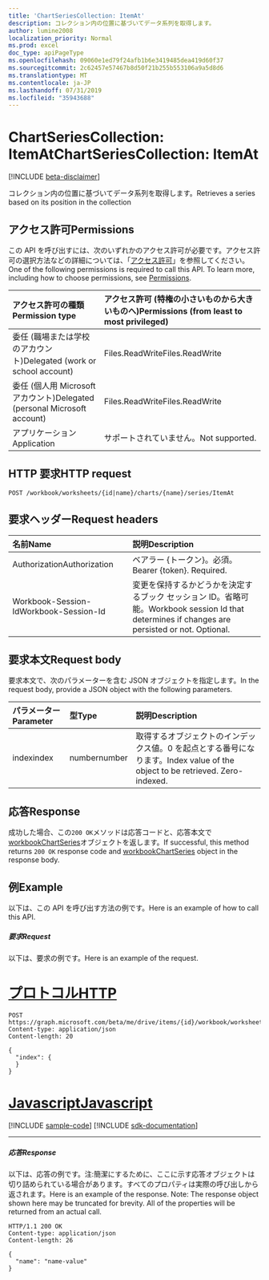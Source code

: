 ```yaml
---
title: 'ChartSeriesCollection: ItemAt'
description: コレクション内の位置に基づいてデータ系列を取得します。
author: lumine2008
localization_priority: Normal
ms.prod: excel
doc_type: apiPageType
ms.openlocfilehash: 09060e1ed79f24afb1b6e3419485dea419d60f37
ms.sourcegitcommit: 2c62457e57467b8d50f21b255b553106a9a5d8d6
ms.translationtype: MT
ms.contentlocale: ja-JP
ms.lasthandoff: 07/31/2019
ms.locfileid: "35943688"
---
```

# <a name="chartseriescollection-itemat"></a><span data-ttu-id="c2668-103">ChartSeriesCollection: ItemAt</span><span class="sxs-lookup"><span data-stu-id="c2668-103">ChartSeriesCollection: ItemAt</span></span>

[!INCLUDE [beta-disclaimer](../../includes/beta-disclaimer.md)]

<span data-ttu-id="c2668-104">コレクション内の位置に基づいてデータ系列を取得します。</span><span class="sxs-lookup"><span data-stu-id="c2668-104">Retrieves a series based on its position in the collection</span></span>
## <a name="permissions"></a><span data-ttu-id="c2668-105">アクセス許可</span><span class="sxs-lookup"><span data-stu-id="c2668-105">Permissions</span></span>
<span data-ttu-id="c2668-p101">この API を呼び出すには、次のいずれかのアクセス許可が必要です。アクセス許可の選択方法などの詳細については、「[アクセス許可](/graph/permissions-reference)」を参照してください。</span><span class="sxs-lookup"><span data-stu-id="c2668-p101">One of the following permissions is required to call this API. To learn more, including how to choose permissions, see [Permissions](/graph/permissions-reference).</span></span>

|<span data-ttu-id="c2668-108">アクセス許可の種類</span><span class="sxs-lookup"><span data-stu-id="c2668-108">Permission type</span></span>      | <span data-ttu-id="c2668-109">アクセス許可 (特権の小さいものから大きいものへ)</span><span class="sxs-lookup"><span data-stu-id="c2668-109">Permissions (from least to most privileged)</span></span>              |
|:--------------------|:---------------------------------------------------------|
|<span data-ttu-id="c2668-110">委任 (職場または学校のアカウント)</span><span class="sxs-lookup"><span data-stu-id="c2668-110">Delegated (work or school account)</span></span> | <span data-ttu-id="c2668-111">Files.ReadWrite</span><span class="sxs-lookup"><span data-stu-id="c2668-111">Files.ReadWrite</span></span>    |
|<span data-ttu-id="c2668-112">委任 (個人用 Microsoft アカウント)</span><span class="sxs-lookup"><span data-stu-id="c2668-112">Delegated (personal Microsoft account)</span></span> | <span data-ttu-id="c2668-113">Files.ReadWrite</span><span class="sxs-lookup"><span data-stu-id="c2668-113">Files.ReadWrite</span></span>    |
|<span data-ttu-id="c2668-114">アプリケーション</span><span class="sxs-lookup"><span data-stu-id="c2668-114">Application</span></span> | <span data-ttu-id="c2668-115">サポートされていません。</span><span class="sxs-lookup"><span data-stu-id="c2668-115">Not supported.</span></span> |

## <a name="http-request"></a><span data-ttu-id="c2668-116">HTTP 要求</span><span class="sxs-lookup"><span data-stu-id="c2668-116">HTTP request</span></span>
<!-- { "blockType": "ignored" } -->
```http
POST /workbook/worksheets/{id|name}/charts/{name}/series/ItemAt

```
## <a name="request-headers"></a><span data-ttu-id="c2668-117">要求ヘッダー</span><span class="sxs-lookup"><span data-stu-id="c2668-117">Request headers</span></span>
| <span data-ttu-id="c2668-118">名前</span><span class="sxs-lookup"><span data-stu-id="c2668-118">Name</span></span>       | <span data-ttu-id="c2668-119">説明</span><span class="sxs-lookup"><span data-stu-id="c2668-119">Description</span></span>|
|:---------------|:----------|
| <span data-ttu-id="c2668-120">Authorization</span><span class="sxs-lookup"><span data-stu-id="c2668-120">Authorization</span></span>  | <span data-ttu-id="c2668-p102">ベアラー {トークン}。必須。</span><span class="sxs-lookup"><span data-stu-id="c2668-p102">Bearer {token}. Required.</span></span> |
| <span data-ttu-id="c2668-123">Workbook-Session-Id</span><span class="sxs-lookup"><span data-stu-id="c2668-123">Workbook-Session-Id</span></span>  | <span data-ttu-id="c2668-p103">変更を保持するかどうかを決定するブック セッション ID。省略可能。</span><span class="sxs-lookup"><span data-stu-id="c2668-p103">Workbook session Id that determines if changes are persisted or not. Optional.</span></span>|

## <a name="request-body"></a><span data-ttu-id="c2668-126">要求本文</span><span class="sxs-lookup"><span data-stu-id="c2668-126">Request body</span></span>
<span data-ttu-id="c2668-127">要求本文で、次のパラメーターを含む JSON オブジェクトを指定します。</span><span class="sxs-lookup"><span data-stu-id="c2668-127">In the request body, provide a JSON object with the following parameters.</span></span>

| <span data-ttu-id="c2668-128">パラメーター</span><span class="sxs-lookup"><span data-stu-id="c2668-128">Parameter</span></span>    | <span data-ttu-id="c2668-129">型</span><span class="sxs-lookup"><span data-stu-id="c2668-129">Type</span></span>   |<span data-ttu-id="c2668-130">説明</span><span class="sxs-lookup"><span data-stu-id="c2668-130">Description</span></span>|
|:---------------|:--------|:----------|
|<span data-ttu-id="c2668-131">index</span><span class="sxs-lookup"><span data-stu-id="c2668-131">index</span></span>|<span data-ttu-id="c2668-132">number</span><span class="sxs-lookup"><span data-stu-id="c2668-132">number</span></span>|<span data-ttu-id="c2668-p104">取得するオブジェクトのインデックス値。0 を起点とする番号になります。</span><span class="sxs-lookup"><span data-stu-id="c2668-p104">Index value of the object to be retrieved. Zero-indexed.</span></span>|

## <a name="response"></a><span data-ttu-id="c2668-135">応答</span><span class="sxs-lookup"><span data-stu-id="c2668-135">Response</span></span>

<span data-ttu-id="c2668-136">成功した場合、この`200 OK`メソッドは応答コードと、応答本文で[workbookChartSeries](../resources/workbookchartseries.md)オブジェクトを返します。</span><span class="sxs-lookup"><span data-stu-id="c2668-136">If successful, this method returns `200 OK` response code and [workbookChartSeries](../resources/workbookchartseries.md) object in the response body.</span></span>

## <a name="example"></a><span data-ttu-id="c2668-137">例</span><span class="sxs-lookup"><span data-stu-id="c2668-137">Example</span></span>
<span data-ttu-id="c2668-138">以下は、この API を呼び出す方法の例です。</span><span class="sxs-lookup"><span data-stu-id="c2668-138">Here is an example of how to call this API.</span></span>
##### <a name="request"></a><span data-ttu-id="c2668-139">要求</span><span class="sxs-lookup"><span data-stu-id="c2668-139">Request</span></span>
<span data-ttu-id="c2668-140">以下は、要求の例です。</span><span class="sxs-lookup"><span data-stu-id="c2668-140">Here is an example of the request.</span></span>

# <a name="httptabhttp"></a>[<span data-ttu-id="c2668-141">プロトコル</span><span class="sxs-lookup"><span data-stu-id="c2668-141">HTTP</span></span>](#tab/http)
<!-- {
  "blockType": "request",
  "name": "chartseriescollection_itemat"
}-->
```http
POST https://graph.microsoft.com/beta/me/drive/items/{id}/workbook/worksheets/{id|name}/charts/{name}/series/ItemAt
Content-type: application/json
Content-length: 20

{
  "index": {
  }
}
```
# <a name="javascripttabjavascript"></a>[<span data-ttu-id="c2668-142">Javascript</span><span class="sxs-lookup"><span data-stu-id="c2668-142">Javascript</span></span>](#tab/javascript)
[!INCLUDE [sample-code](../includes/snippets/javascript/chartseriescollection-itemat-javascript-snippets.md)]
[!INCLUDE [sdk-documentation](../includes/snippets/snippets-sdk-documentation-link.md)]

---


##### <a name="response"></a><span data-ttu-id="c2668-143">応答</span><span class="sxs-lookup"><span data-stu-id="c2668-143">Response</span></span>
<span data-ttu-id="c2668-p105">以下は、応答の例です。注:簡潔にするために、ここに示す応答オブジェクトは切り詰められている場合があります。すべてのプロパティは実際の呼び出しから返されます。</span><span class="sxs-lookup"><span data-stu-id="c2668-p105">Here is an example of the response. Note: The response object shown here may be truncated for brevity. All of the properties will be returned from an actual call.</span></span>
<!-- {
  "blockType": "response",
  "truncated": true,
  "@odata.type": "microsoft.graph.workbookChartSeries"
} -->
```http
HTTP/1.1 200 OK
Content-type: application/json
Content-length: 26

{
  "name": "name-value"
}
```

<!-- uuid: 8fcb5dbc-d5aa-4681-8e31-b001d5168d79
2015-10-25 14:57:30 UTC -->
<!--
{
  "type": "#page.annotation",
  "description": "ChartSeriesCollection: ItemAt",
  "keywords": "",
  "section": "documentation",
  "tocPath": "",
  "suppressions": [
  ]
}
-->
